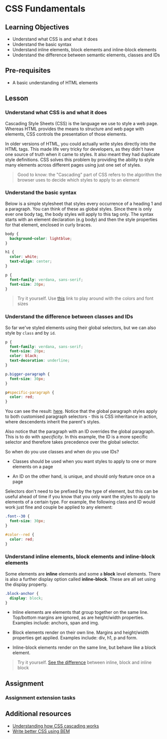 # CSS Fundamentals

## Learning Objectives

- Understand what CSS is and what it does
- Understand the basic syntax
- Understand inline elements, block elements and inline-block elements
- Understand the difference between semantic elements, classes and IDs

## Pre-requisites

- A basic understanding of HTML elements

## Lesson

### Understand what CSS is and what it does

Cascading Style Sheets (CSS) is the language we use to style a web page. Whereas HTML provides the means to structure and web page with elements, CSS controls the presentation of those elements.

In older versions of HTML, you could actually write styles directly into the HTML tags. This made life very tricky for developers, as they didn't have one source of truth when it came to styles. It also meant they had duplicate style definitions. CSS solves this problem by providing the ability to style many elements across different pages using just one set of styles.

> Good to know: the "Cascading" part of CSS refers to the algorithm the browser uses to decide which styles to apply to an element

### Understand the basic syntax

Below is a simple stylesheet that styles every occurrence of a heading 1 and a paragraph. You can think of these as global styles. Since there is only ever one body tag, the body styles will apply to this tag only. The syntax starts with an element declaration (e.g body) and then the style properties for that element, enclosed in curly braces.

```css
body {
  background-color: lightblue;
}

h1 {
  color: white;
  text-align: center;
}

p {
  font-family: verdana, sans-serif;
  font-size: 20px;
}
```

> Try it yourself. Use [this](https://jsfiddle.net/htvo4xsj/4/) link to play around with the colors and font sizes

### Understand the difference between classes and IDs

So far we've styled elements using their global selectors, but we can also style by `class` and by `id`.

```css
p {
  font-family: verdana, sans-serif;
  font-size: 20px;
  color: black;
  text-decoration: underline;
}

p.bigger-paragraph {
  font-size: 30px;
}

p#specific-paragraph {
  color: red;
}
```

You can see the result: [here](https://jsfiddle.net/2qsrdzhf/7/). Notice that the global paragraph styles apply to both customised paragraph selectors - this is CSS inheritance in action, where descendents inherit the parent's styles.

Also notice that the paragraph with an ID overrides the global paragraph. This is to do with _specificity_. In this example, the ID is a more specific selector and therefore takes precedence over the global selector.

So when do you use classes and when do you use IDs?

- Classes should be used when you want styles to apply to one or more elements on a page

- An ID on the other hand, is unique, and should only feature once on a page

Selectors don't need to be prefixed by the type of element, but this can be useful ahead of time if you know that you only want the styles to apply to elements of a certain type. For example, the following class and ID would work just fine and couple be applied to any element:

```css
.font--30 {
  font-size: 30px;
}

#color--red {
  color: red;
}
```

### Understand inline elements, block elements and inline-block elements

Some elements are **inline** elements and some a **block** level elements. There is also a further display option called **inline-block**. These are all set using the display property.

```css
.block-anchor {
  display: block;
}
```

- Inline elements are elements that group together on the same line. Top/bottom margins are ignored, as are height/width properties. Examples include: anchors, span and img.

- Block elements render on their own line. Margins and height/width properties get applied. Examples include: div, h1, p and form.

- Inline-block elements render on the same line, but behave like a block element.

> Try it yourself. [See the difference](https://jsfiddle.net/43ou0jmg/5/) between inline, block and inline block

## Assignment

### Assignment extension tasks

## Additional resources

- [Understanding how CSS cascading works](https://blog.logrocket.com/how-css-works-understanding-the-cascade-d181cd89a4d8/)
- [Write better CSS using BEM](http://getbem.com/naming/)
